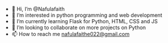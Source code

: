 - 👋 Hi, I’m @Nafulafaith
- 👀 I’m interested in python programming and web development
- 🌱 I’m currently learning Flask for Python, HTML, CSS and JS
- 💞️ I’m looking to collaborate on more projects on Python
- 📫 How to reach me nafulafaithe022@gmail.com

<!---
Nafulafaith/Nafulafaith is a ✨ special ✨ repository because its `README.md` (this file) appears on your GitHub profile.
You can click the Preview link to take a look at your changes.
--->

